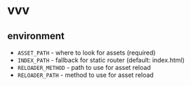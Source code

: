 # vvv

## environment

- `ASSET_PATH` - where to look for assets (required)
- `INDEX_PATH` - fallback for static router (default: index.html)
- `RELOADER_METHOD` - path to use for asset reload
- `RELOADER_PATH` - method to use for asset reload
